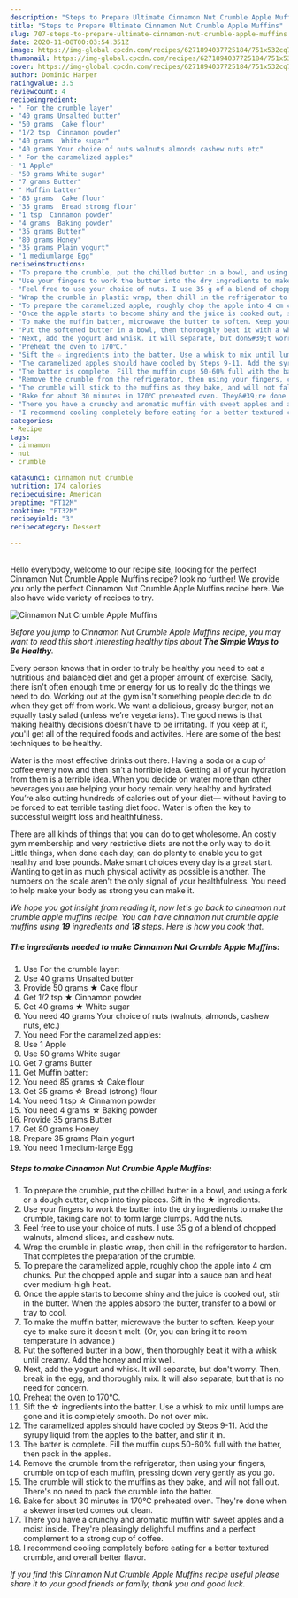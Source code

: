 ```yaml
---
description: "Steps to Prepare Ultimate Cinnamon Nut Crumble Apple Muffins"
title: "Steps to Prepare Ultimate Cinnamon Nut Crumble Apple Muffins"
slug: 707-steps-to-prepare-ultimate-cinnamon-nut-crumble-apple-muffins
date: 2020-11-08T00:03:54.351Z
image: https://img-global.cpcdn.com/recipes/6271894037725184/751x532cq70/cinnamon-nut-crumble-apple-muffins-recipe-main-photo.jpg
thumbnail: https://img-global.cpcdn.com/recipes/6271894037725184/751x532cq70/cinnamon-nut-crumble-apple-muffins-recipe-main-photo.jpg
cover: https://img-global.cpcdn.com/recipes/6271894037725184/751x532cq70/cinnamon-nut-crumble-apple-muffins-recipe-main-photo.jpg
author: Dominic Harper
ratingvalue: 3.5
reviewcount: 4
recipeingredient:
- " For the crumble layer"
- "40 grams Unsalted butter"
- "50 grams  Cake flour"
- "1/2 tsp  Cinnamon powder"
- "40 grams  White sugar"
- "40 grams Your choice of nuts walnuts almonds cashew nuts etc"
- " For the caramelized apples"
- "1 Apple"
- "50 grams White sugar"
- "7 grams Butter"
- " Muffin batter"
- "85 grams  Cake flour"
- "35 grams  Bread strong flour"
- "1 tsp  Cinnamon powder"
- "4 grams  Baking powder"
- "35 grams Butter"
- "80 grams Honey"
- "35 grams Plain yogurt"
- "1 mediumlarge Egg"
recipeinstructions:
- "To prepare the crumble, put the chilled butter in a bowl, and using a fork or a dough cutter, chop into tiny pieces. Sift in the ★ ingredients."
- "Use your fingers to work the butter into the dry ingredients to make the crumble, taking care not to form large clumps. Add the nuts."
- "Feel free to use your choice of nuts. I use 35 g of a blend of chopped walnuts, almond slices, and cashew nuts."
- "Wrap the crumble in plastic wrap, then chill in the refrigerator to harden. That completes the preparation of the crumble."
- "To prepare the caramelized apple, roughly chop the apple into 4 cm chunks. Put the chopped apple and sugar into a sauce pan and heat over medium-high heat."
- "Once the apple starts to become shiny and the juice is cooked out, stir in the butter. When the apples absorb the butter, transfer to a bowl or tray to cool."
- "To make the muffin batter, microwave the butter to soften. Keep your eye to make sure it doesn&#39;t melt. (Or, you can bring it to room temperature in advance.)"
- "Put the softened butter in a bowl, then thoroughly beat it with a whisk until creamy. Add the honey and mix well."
- "Next, add the yogurt and whisk. It will separate, but don&#39;t worry. Then, break in the egg, and thoroughly mix. It will also separate, but that is no need for concern."
- "Preheat the oven to 170℃."
- "Sift the ☆ ingredients into the batter. Use a whisk to mix until lumps are gone and it is completely smooth. Do not over mix."
- "The caramelized apples should have cooled by Steps 9-11. Add the syrupy liquid from the apples to the batter, and stir it in."
- "The batter is complete. Fill the muffin cups 50-60% full with the batter, then pack in the apples."
- "Remove the crumble from the refrigerator, then using your fingers, crumble on top of each muffin, pressing down very gently as you go."
- "The crumble will stick to the muffins as they bake, and will not fall out. There&#39;s no need to pack the crumble into the batter."
- "Bake for about 30 minutes in 170℃ preheated oven. They&#39;re done when a skewer inserted comes out clean."
- "There you have a crunchy and aromatic muffin with sweet apples and a moist inside. They&#39;re pleasingly delightful muffins and a perfect complement to a strong cup of coffee."
- "I recommend cooling completely before eating for a better textured crumble, and overall better flavor."
categories:
- Recipe
tags:
- cinnamon
- nut
- crumble

katakunci: cinnamon nut crumble 
nutrition: 174 calories
recipecuisine: American
preptime: "PT12M"
cooktime: "PT32M"
recipeyield: "3"
recipecategory: Dessert

---
```

<br>
Hello everybody, welcome to our recipe site, looking for the perfect Cinnamon Nut Crumble Apple Muffins recipe? look no further! We provide you only the perfect Cinnamon Nut Crumble Apple Muffins recipe here. We also have wide variety of recipes to try.
<br>


![Cinnamon Nut Crumble Apple Muffins](https://img-global.cpcdn.com/recipes/6271894037725184/751x532cq70/cinnamon-nut-crumble-apple-muffins-recipe-main-photo.jpg)

<i>Before you jump to Cinnamon Nut Crumble Apple Muffins recipe, you may want to read this short interesting healthy tips about <strong>The Simple Ways to Be Healthy</strong>.</i>

Every person knows that in order to truly be healthy you need to eat a nutritious and balanced diet and get a proper amount of exercise. Sadly, there isn't often enough time or energy for us to really do the things we need to do. Working out at the gym isn't something people decide to do when they get off from work. We want a delicious, greasy burger, not an equally tasty salad (unless we’re vegetarians). The good news is that making healthy decisions doesn’t have to be irritating. If you keep at it, you'll get all of the required foods and activites. Here are some of the best techniques to be healthy.

Water is the most effective drinks out there. Having a soda or a cup of coffee every now and then isn’t a horrible idea. Getting all of your hydration from them is a terrible idea. When you decide on water more than other beverages you are helping your body remain very healthy and hydrated. You’re also cutting hundreds of calories out of your diet— without having to be forced to eat terrible tasting diet food. Water is often the key to successful weight loss and healthfulness.

There are all kinds of things that you can do to get wholesome. An costly gym membership and very restrictive diets are not the only way to do it. Little things, when done each day, can do plenty to enable you to get healthy and lose pounds. Make smart choices every day is a great start. Wanting to get in as much physical activity as possible is another. The numbers on the scale aren't the only signal of your healthfulness. You need to help make your body as strong you can make it. 


<i>We hope you got insight from reading it, now let's go back to cinnamon nut crumble apple muffins recipe. You can have cinnamon nut crumble apple muffins using <strong>19</strong> ingredients and <strong>18</strong> steps. Here is how you cook that.
</i>

##### The ingredients needed to make Cinnamon Nut Crumble Apple Muffins:

1. Use  For the crumble layer:
1. Use 40 grams Unsalted butter
1. Provide 50 grams ★ Cake flour
1. Get 1/2 tsp ★ Cinnamon powder
1. Get 40 grams ★ White sugar
1. You need 40 grams Your choice of nuts (walnuts, almonds, cashew nuts, etc.)
1. You need  For the caramelized apples:
1. Use 1 Apple
1. Use 50 grams White sugar
1. Get 7 grams Butter
1. Get  Muffin batter:
1. You need 85 grams ☆ Cake flour
1. Get 35 grams ☆ Bread (strong) flour
1. You need 1 tsp ☆ Cinnamon powder
1. You need 4 grams ☆ Baking powder
1. Provide 35 grams Butter
1. Get 80 grams Honey
1. Prepare 35 grams Plain yogurt
1. You need 1 medium-large Egg


##### Steps to make Cinnamon Nut Crumble Apple Muffins:

1. To prepare the crumble, put the chilled butter in a bowl, and using a fork or a dough cutter, chop into tiny pieces. Sift in the ★ ingredients.
1. Use your fingers to work the butter into the dry ingredients to make the crumble, taking care not to form large clumps. Add the nuts.
1. Feel free to use your choice of nuts. I use 35 g of a blend of chopped walnuts, almond slices, and cashew nuts.
1. Wrap the crumble in plastic wrap, then chill in the refrigerator to harden. That completes the preparation of the crumble.
1. To prepare the caramelized apple, roughly chop the apple into 4 cm chunks. Put the chopped apple and sugar into a sauce pan and heat over medium-high heat.
1. Once the apple starts to become shiny and the juice is cooked out, stir in the butter. When the apples absorb the butter, transfer to a bowl or tray to cool.
1. To make the muffin batter, microwave the butter to soften. Keep your eye to make sure it doesn&#39;t melt. (Or, you can bring it to room temperature in advance.)
1. Put the softened butter in a bowl, then thoroughly beat it with a whisk until creamy. Add the honey and mix well.
1. Next, add the yogurt and whisk. It will separate, but don&#39;t worry. Then, break in the egg, and thoroughly mix. It will also separate, but that is no need for concern.
1. Preheat the oven to 170℃.
1. Sift the ☆ ingredients into the batter. Use a whisk to mix until lumps are gone and it is completely smooth. Do not over mix.
1. The caramelized apples should have cooled by Steps 9-11. Add the syrupy liquid from the apples to the batter, and stir it in.
1. The batter is complete. Fill the muffin cups 50-60% full with the batter, then pack in the apples.
1. Remove the crumble from the refrigerator, then using your fingers, crumble on top of each muffin, pressing down very gently as you go.
1. The crumble will stick to the muffins as they bake, and will not fall out. There&#39;s no need to pack the crumble into the batter.
1. Bake for about 30 minutes in 170℃ preheated oven. They&#39;re done when a skewer inserted comes out clean.
1. There you have a crunchy and aromatic muffin with sweet apples and a moist inside. They&#39;re pleasingly delightful muffins and a perfect complement to a strong cup of coffee.
1. I recommend cooling completely before eating for a better textured crumble, and overall better flavor.


<i>If you find this Cinnamon Nut Crumble Apple Muffins recipe useful please share it to your good friends or family, thank you and good luck.</i>
